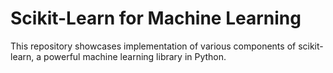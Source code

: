 # Scikit-Learn for Machine Learning

This repository showcases implementation of various components of scikit-learn, a powerful machine learning library in Python.